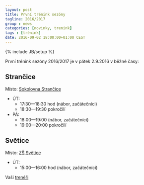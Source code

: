 ```yaml
---
layout: post
title: První trénink sezóny
tagline: 2016/2017
group : news
categories: [novinky, trenink]
tags : [trénink]
date: 2016-09-02 18:00:00+01:00 CEST
---
```

{% include JB/setup %}

První trénink sezóny 2016/2017 je v pátek 2.9.2016 v běžné časy:

## Strančice

Místo: [Sokolovna Strančice](/kontakt)

- ÚT:
  - 17:30&mdash;18:30 hod (nábor, začátečníci)
  - 18:30&mdash;19:30 pokročilí
- PÁ:
  - 18:00&mdash;19:00 (nábor, začátečníci)
  - 19:00&mdash;20:00 pokročilí

## Světice

Místo: [ZŠ Světice](/kontakt)

- ÚT:
  - 15:00&mdash;16:00 hod (nábor, začátečníci)

Vaši [trenéři][1]

[1]: http://taekwondo-strancice.cz/treneri/
